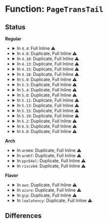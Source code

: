 # Function: <code>PageTransTail</code>

## Status
<b>Regular</b>
<ul>
<li>
<details>
<summary>In <code>4.4</code>: Full Inline ⚠️</summary>

**Collision:** Unique Static

**Inline:** Full

**Transformation:** False

**Instances:**

```
In mm/memory-failure.c (ffffffff81202748)
Location: include/linux/page-flags.h:482
Inline: True
Inline callers:
  - mm/memory-failure.c:memory_failure
```
</details>
</li>
<li>
<details>
<summary>In <code>4.8</code>: Duplicate, Full Inline ⚠️</summary>

**Collision:** Static Duplication

**Inline:** Full

**Transformation:** False

**Instances:**

```
In mm/filemap.c (ffffffff811a1cd5)
Location: include/linux/page-flags.h:561
Inline: True
Inline callers:
  - mm/filemap.c:find_get_pages_contig
```
```
In mm/truncate.c (ffffffff811b43de)
Location: include/linux/page-flags.h:561
Inline: True
Inline callers:
  - mm/truncate.c:invalidate_inode_pages2_range
  - mm/truncate.c:invalidate_mapping_pages
  - mm/truncate.c:invalidate_mapping_pages
  - mm/truncate.c:truncate_inode_pages_range
  - mm/truncate.c:truncate_inode_pages_range
```
```
In mm/shmem.c (ffffffff811c1f08)
Location: include/linux/page-flags.h:561
Inline: True
Inline callers:
  - mm/shmem.c:shmem_undo_range
  - mm/shmem.c:shmem_undo_range
```
```
In mm/debug.c (ffffffff811d44b1)
Location: include/linux/page-flags.h:561
Inline: True
Inline callers:
  - mm/debug.c:__dump_page
```
```
In mm/mlock.c (ffffffff811df11d)
Location: include/linux/page-flags.h:561
Inline: True
Inline callers:
  - mm/mlock.c:munlock_vma_pages_range
```
```
In mm/rmap.c (ffffffff811e6b71)
Location: include/linux/page-flags.h:561
Inline: True
Inline callers:
  - mm/rmap.c:rmap_walk_file
  - mm/rmap.c:rmap_walk_file
  - mm/rmap.c:rmap_walk_anon
  - mm/rmap.c:rmap_walk_anon
  - mm/rmap.c:page_mapped_in_vma
  - mm/rmap.c:page_address_in_vma
```
```
In mm/memory-failure.c (ffffffff81226c6c)
Location: include/linux/page-flags.h:561
Inline: True
Inline callers:
  - mm/memory-failure.c:memory_failure
  - mm/memory-failure.c:memory_failure
  - mm/memory-failure.c:memory_failure
```
</details>
</li>
<li>
<details>
<summary>In <code>4.10</code>: Duplicate, Full Inline ⚠️</summary>

**Collision:** Static Duplication

**Inline:** Full

**Transformation:** False

**Instances:**

```
In mm/filemap.c (ffffffff811b1ae6)
Location: include/linux/page-flags.h:577
Inline: True
Inline callers:
  - mm/filemap.c:find_get_pages_contig
```
```
In mm/truncate.c (ffffffff811c4a6e)
Location: include/linux/page-flags.h:577
Inline: True
Inline callers:
  - mm/truncate.c:invalidate_inode_pages2_range
  - mm/truncate.c:invalidate_mapping_pages
  - mm/truncate.c:invalidate_mapping_pages
  - mm/truncate.c:truncate_inode_pages_range
  - mm/truncate.c:truncate_inode_pages_range
```
```
In mm/shmem.c (ffffffff811d1fd8)
Location: include/linux/page-flags.h:577
Inline: True
Inline callers:
  - mm/shmem.c:shmem_undo_range
  - mm/shmem.c:shmem_undo_range
```
```
In mm/debug.c (ffffffff811e4506)
Location: include/linux/page-flags.h:577
Inline: True
Inline callers:
  - mm/debug.c:__dump_page
```
```
In mm/mlock.c (ffffffff811eef34)
Location: include/linux/page-flags.h:577
Inline: True
Inline callers:
  - mm/mlock.c:munlock_vma_pages_range
```
```
In mm/page_vma_mapped.c (ffffffff811f6d7d)
Location: include/linux/page-flags.h:577
Inline: True
Inline callers:
  - mm/page_vma_mapped.c:page_vma_mapped_walk
```
```
In mm/rmap.c (ffffffff811f7f11)
Location: include/linux/page-flags.h:577
Inline: True
Inline callers:
  - mm/rmap.c:rmap_walk_file
  - mm/rmap.c:rmap_walk_file
  - mm/rmap.c:rmap_walk_anon
  - mm/rmap.c:rmap_walk_anon
  - mm/rmap.c:page_mapped_in_vma
  - mm/rmap.c:page_address_in_vma
```
```
In mm/memory-failure.c (ffffffff81239205)
Location: include/linux/page-flags.h:577
Inline: True
Inline callers:
  - mm/memory-failure.c:memory_failure
  - mm/memory-failure.c:memory_failure
  - mm/memory-failure.c:memory_failure
```
</details>
</li>
<li>
<details>
<summary>In <code>4.13</code>: Duplicate, Full Inline ⚠️</summary>

**Collision:** Static Duplication

**Inline:** Full

**Transformation:** False

**Instances:**

```
In mm/filemap.c (ffffffff811b7d3a)
Location: include/linux/page-flags.h:580
Inline: True
Inline callers:
  - mm/filemap.c:find_get_pages_contig
```
```
In mm/truncate.c (ffffffff811ccd4a)
Location: include/linux/page-flags.h:580
Inline: True
Inline callers:
  - mm/truncate.c:invalidate_inode_pages2_range
  - mm/truncate.c:invalidate_mapping_pages
  - mm/truncate.c:invalidate_mapping_pages
  - mm/truncate.c:truncate_inode_pages_range
  - mm/truncate.c:truncate_inode_pages_range
```
```
In mm/shmem.c (ffffffff811daa9b)
Location: include/linux/page-flags.h:580
Inline: True
Inline callers:
  - mm/shmem.c:shmem_undo_range
  - mm/shmem.c:shmem_undo_range
```
```
In mm/debug.c (ffffffff811ee962)
Location: include/linux/page-flags.h:580
Inline: True
Inline callers:
  - mm/debug.c:__dump_page
```
```
In mm/mlock.c (ffffffff811f9e27)
Location: include/linux/page-flags.h:580
Inline: True
Inline callers:
  - mm/mlock.c:munlock_vma_pages_range
```
```
In mm/page_vma_mapped.c (ffffffff812021e9)
Location: include/linux/page-flags.h:580
Inline: True
Inline callers:
  - mm/page_vma_mapped.c:page_mapped_in_vma
  - mm/page_vma_mapped.c:page_vma_mapped_walk
```
```
In mm/rmap.c (ffffffff8120347b)
Location: include/linux/page-flags.h:580
Inline: True
Inline callers:
  - mm/rmap.c:rmap_walk_file
  - mm/rmap.c:rmap_walk_file
  - mm/rmap.c:rmap_walk_anon
  - mm/rmap.c:rmap_walk_anon
  - mm/rmap.c:page_address_in_vma
```
```
In mm/memory-failure.c (ffffffff81245695)
Location: include/linux/page-flags.h:580
Inline: True
Inline callers:
  - mm/memory-failure.c:memory_failure
```
</details>
</li>
<li>
<details>
<summary>In <code>4.15</code>: Duplicate, Full Inline ⚠️</summary>

**Collision:** Static Duplication

**Inline:** Full

**Transformation:** False

**Instances:**

```
In mm/filemap.c (ffffffff811cc3a2)
Location: include/linux/page-flags.h:581
Inline: True
Inline callers:
  - mm/filemap.c:find_get_pages_contig
```
```
In mm/truncate.c (ffffffff811e1fde)
Location: include/linux/page-flags.h:581
Inline: True
Inline callers:
  - mm/truncate.c:invalidate_inode_pages2_range
  - mm/truncate.c:invalidate_mapping_pages
  - mm/truncate.c:invalidate_mapping_pages
  - mm/truncate.c:truncate_inode_pages_range
  - mm/truncate.c:truncate_inode_pages_range
```
```
In mm/shmem.c (ffffffff811f084e)
Location: include/linux/page-flags.h:581
Inline: True
Inline callers:
  - mm/shmem.c:shmem_undo_range
  - mm/shmem.c:shmem_undo_range
```
```
In mm/debug.c (ffffffff81204dd2)
Location: include/linux/page-flags.h:581
Inline: True
Inline callers:
  - mm/debug.c:__dump_page
```
```
In mm/mlock.c (ffffffff81212277)
Location: include/linux/page-flags.h:581
Inline: True
Inline callers:
  - mm/mlock.c:munlock_vma_pages_range
```
```
In mm/page_vma_mapped.c (ffffffff8121ade9)
Location: include/linux/page-flags.h:581
Inline: True
Inline callers:
  - mm/page_vma_mapped.c:page_mapped_in_vma
  - mm/page_vma_mapped.c:page_vma_mapped_walk
```
```
In mm/rmap.c (ffffffff8121bfbb)
Location: include/linux/page-flags.h:581
Inline: True
Inline callers:
  - mm/rmap.c:rmap_walk_file
  - mm/rmap.c:rmap_walk_file
  - mm/rmap.c:rmap_walk_anon
  - mm/rmap.c:rmap_walk_anon
  - mm/rmap.c:page_address_in_vma
```
```
In mm/memory-failure.c (ffffffff812655a3)
Location: include/linux/page-flags.h:581
Inline: True
Inline callers:
  - mm/memory-failure.c:memory_failure
```
</details>
</li>
<li>
<details>
<summary>In <code>4.18</code>: Duplicate, Full Inline ⚠️</summary>

**Collision:** Static Duplication

**Inline:** Full

**Transformation:** False

**Instances:**

```
In mm/filemap.c (ffffffff811ed75e)
Location: include/linux/page-flags.h:588
Inline: True
Inline callers:
  - mm/filemap.c:find_get_pages_contig
```
```
In mm/truncate.c (ffffffff81203745)
Location: include/linux/page-flags.h:588
Inline: True
Inline callers:
  - mm/truncate.c:invalidate_inode_pages2_range
  - mm/truncate.c:invalidate_mapping_pages
  - mm/truncate.c:invalidate_mapping_pages
  - mm/truncate.c:truncate_inode_pages_range
  - mm/truncate.c:truncate_inode_pages_range
```
```
In mm/shmem.c (ffffffff81212394)
Location: include/linux/page-flags.h:588
Inline: True
Inline callers:
  - mm/shmem.c:shmem_undo_range
  - mm/shmem.c:shmem_undo_range
```
```
In mm/debug.c (ffffffff81225d15)
Location: include/linux/page-flags.h:588
Inline: True
Inline callers:
  - mm/debug.c:__dump_page
```
```
In mm/mlock.c (ffffffff81232faf)
Location: include/linux/page-flags.h:588
Inline: True
Inline callers:
  - mm/mlock.c:munlock_vma_pages_range
```
```
In mm/page_vma_mapped.c (ffffffff8123cc39)
Location: include/linux/page-flags.h:588
Inline: True
Inline callers:
  - mm/page_vma_mapped.c:page_mapped_in_vma
  - mm/page_vma_mapped.c:page_vma_mapped_walk
```
```
In mm/rmap.c (ffffffff8123e049)
Location: include/linux/page-flags.h:588
Inline: True
Inline callers:
  - mm/rmap.c:rmap_walk_file
  - mm/rmap.c:rmap_walk_file
  - mm/rmap.c:rmap_walk_anon
  - mm/rmap.c:rmap_walk_anon
  - mm/rmap.c:page_address_in_vma
```
```
In mm/memory-failure.c (ffffffff81288d2b)
Location: include/linux/page-flags.h:588
Inline: True
Inline callers:
  - mm/memory-failure.c:collect_procs
  - mm/memory-failure.c:collect_procs
  - mm/memory-failure.c:add_to_kill
```
</details>
</li>
<li>
<details>
<summary>In <code>5.0</code>: Duplicate, Full Inline ⚠️</summary>

**Collision:** Static Duplication

**Inline:** Full

**Transformation:** False

**Instances:**

```
In mm/filemap.c (ffffffff811fedbe)
Location: include/linux/page-flags.h:605
Inline: True
Inline callers:
  - mm/filemap.c:find_get_pages_contig
```
```
In mm/truncate.c (ffffffff81216015)
Location: include/linux/page-flags.h:605
Inline: True
Inline callers:
  - mm/truncate.c:invalidate_inode_pages2_range
  - mm/truncate.c:invalidate_mapping_pages
  - mm/truncate.c:invalidate_mapping_pages
  - mm/truncate.c:truncate_inode_pages_range
  - mm/truncate.c:truncate_inode_pages_range
```
```
In mm/shmem.c (ffffffff81223e54)
Location: include/linux/page-flags.h:605
Inline: True
Inline callers:
  - mm/shmem.c:shmem_undo_range
  - mm/shmem.c:shmem_undo_range
```
```
In mm/debug.c (ffffffff812393d9)
Location: include/linux/page-flags.h:605
Inline: True
Inline callers:
  - mm/debug.c:__dump_page
```
```
In mm/mlock.c (ffffffff81246782)
Location: include/linux/page-flags.h:605
Inline: True
Inline callers:
  - mm/mlock.c:munlock_vma_pages_range
```
```
In mm/page_vma_mapped.c (ffffffff81251109)
Location: include/linux/page-flags.h:605
Inline: True
Inline callers:
  - mm/page_vma_mapped.c:page_mapped_in_vma
  - mm/page_vma_mapped.c:page_vma_mapped_walk
```
```
In mm/rmap.c (ffffffff812525dc)
Location: include/linux/page-flags.h:605
Inline: True
Inline callers:
  - mm/rmap.c:rmap_walk_file
  - mm/rmap.c:rmap_walk_file
  - mm/rmap.c:rmap_walk_anon
  - mm/rmap.c:rmap_walk_anon
  - mm/rmap.c:page_address_in_vma
```
```
In mm/memory-failure.c (ffffffff8129dc7b)
Location: include/linux/page-flags.h:605
Inline: True
Inline callers:
  - mm/memory-failure.c:collect_procs
  - mm/memory-failure.c:collect_procs
  - mm/memory-failure.c:add_to_kill
```
</details>
</li>
<li>
<details>
<summary>In <code>5.3</code>: Duplicate, Full Inline ⚠️</summary>

**Collision:** Static Duplication

**Inline:** Full

**Transformation:** False

**Instances:**

```
In mm/truncate.c (ffffffff81225a15)
Location: include/linux/page-flags.h:638
Inline: True
Inline callers:
  - mm/truncate.c:invalidate_inode_pages2_range
  - mm/truncate.c:invalidate_mapping_pages
  - mm/truncate.c:invalidate_mapping_pages
  - mm/truncate.c:truncate_inode_pages_range
  - mm/truncate.c:truncate_inode_pages_range
```
```
In mm/shmem.c (ffffffff81234459)
Location: include/linux/page-flags.h:638
Inline: True
Inline callers:
  - mm/shmem.c:shmem_undo_range
  - mm/shmem.c:shmem_undo_range
```
```
In mm/debug.c (ffffffff8124a439)
Location: include/linux/page-flags.h:638
Inline: True
Inline callers:
  - mm/debug.c:__dump_page
```
```
In mm/mlock.c (ffffffff81258a3d)
Location: include/linux/page-flags.h:638
Inline: True
Inline callers:
  - mm/mlock.c:munlock_vma_pages_range
```
```
In mm/page_vma_mapped.c (ffffffff812633e9)
Location: include/linux/page-flags.h:638
Inline: True
Inline callers:
  - mm/page_vma_mapped.c:page_mapped_in_vma
  - mm/page_vma_mapped.c:page_vma_mapped_walk
```
```
In mm/rmap.c (ffffffff8126476a)
Location: include/linux/page-flags.h:638
Inline: True
Inline callers:
  - mm/rmap.c:rmap_walk_file
  - mm/rmap.c:rmap_walk_file
  - mm/rmap.c:rmap_walk_anon
  - mm/rmap.c:rmap_walk_anon
  - mm/rmap.c:page_address_in_vma
```
```
In mm/memory-failure.c (ffffffff812b8e07)
Location: include/linux/page-flags.h:638
Inline: True
Inline callers:
  - mm/memory-failure.c:collect_procs
  - mm/memory-failure.c:collect_procs
  - mm/memory-failure.c:dev_pagemap_mapping_shift
```
</details>
</li>
<li>
<details>
<summary>In <code>5.4</code>: Duplicate, Full Inline ⚠️</summary>

**Collision:** Static Duplication

**Inline:** Full

**Transformation:** False

**Instances:**

```
In mm/truncate.c (ffffffff81233865)
Location: include/linux/page-flags.h:654
Inline: True
Inline callers:
  - mm/truncate.c:invalidate_inode_pages2_range
  - mm/truncate.c:invalidate_mapping_pages
  - mm/truncate.c:invalidate_mapping_pages
  - mm/truncate.c:truncate_inode_pages_range
  - mm/truncate.c:truncate_inode_pages_range
```
```
In mm/shmem.c (ffffffff81242689)
Location: include/linux/page-flags.h:654
Inline: True
Inline callers:
  - mm/shmem.c:shmem_undo_range
  - mm/shmem.c:shmem_undo_range
```
```
In mm/debug.c (ffffffff81258990)
Location: include/linux/page-flags.h:654
Inline: True
Inline callers:
  - mm/debug.c:__dump_page
  - mm/debug.c:__dump_page
```
```
In mm/mlock.c (ffffffff81266f0d)
Location: include/linux/page-flags.h:654
Inline: True
Inline callers:
  - mm/mlock.c:munlock_vma_pages_range
```
```
In mm/page_vma_mapped.c (ffffffff81271b99)
Location: include/linux/page-flags.h:654
Inline: True
Inline callers:
  - mm/page_vma_mapped.c:page_mapped_in_vma
  - mm/page_vma_mapped.c:page_vma_mapped_walk
```
```
In mm/rmap.c (ffffffff81272fda)
Location: include/linux/page-flags.h:654
Inline: True
Inline callers:
  - mm/rmap.c:rmap_walk_file
  - mm/rmap.c:rmap_walk_file
  - mm/rmap.c:rmap_walk_anon
  - mm/rmap.c:rmap_walk_anon
  - mm/rmap.c:page_address_in_vma
```
```
In mm/memory-failure.c (ffffffff812cbf30)
Location: include/linux/page-flags.h:654
Inline: True
Inline callers:
  - mm/memory-failure.c:memory_failure
  - mm/memory-failure.c:collect_procs
  - mm/memory-failure.c:collect_procs
  - mm/memory-failure.c:dev_pagemap_mapping_shift
```
</details>
</li>
<li>
<details>
<summary>In <code>5.8</code>: Duplicate, Full Inline ⚠️</summary>

**Collision:** Static Duplication

**Inline:** Full

**Transformation:** False

**Instances:**

```
In mm/truncate.c (ffffffff81260f8a)
Location: include/linux/page-flags.h:670
Inline: True
Inline callers:
  - mm/truncate.c:invalidate_inode_pages2_range
  - mm/truncate.c:invalidate_mapping_pages
  - mm/truncate.c:invalidate_mapping_pages
  - mm/truncate.c:truncate_inode_pages_range
  - mm/truncate.c:truncate_inode_pages_range
```
```
In mm/debug.c (ffffffff8128757a)
Location: include/linux/page-flags.h:670
Inline: True
Inline callers:
  - mm/debug.c:__dump_page
  - mm/debug.c:__dump_page
```
```
In mm/mlock.c (ffffffff81297183)
Location: include/linux/page-flags.h:670
Inline: True
Inline callers:
  - mm/mlock.c:munlock_vma_pages_range
```
```
In mm/page_vma_mapped.c (ffffffff812a21c9)
Location: include/linux/page-flags.h:670
Inline: True
Inline callers:
  - mm/page_vma_mapped.c:page_mapped_in_vma
  - mm/page_vma_mapped.c:page_vma_mapped_walk
```
```
In mm/rmap.c (ffffffff812a400a)
Location: include/linux/page-flags.h:670
Inline: True
Inline callers:
  - mm/rmap.c:rmap_walk_file
  - mm/rmap.c:rmap_walk_file
  - mm/rmap.c:rmap_walk_anon
  - mm/rmap.c:rmap_walk_anon
  - mm/rmap.c:page_address_in_vma
```
```
In mm/hugetlb.c (ffffffff812c4096)
Location: include/linux/page-flags.h:670
Inline: True
```
```
In mm/memory-failure.c (ffffffff813020e3)
Location: include/linux/page-flags.h:670
Inline: True
Inline callers:
  - mm/memory-failure.c:memory_failure
  - mm/memory-failure.c:collect_procs_file
  - mm/memory-failure.c:collect_procs_anon
  - mm/memory-failure.c:dev_pagemap_mapping_shift
```
</details>
</li>
<li>
<details>
<summary>In <code>5.11</code>: Duplicate, Full Inline ⚠️</summary>

**Collision:** Static Duplication

**Inline:** Full

**Transformation:** False

**Instances:**

```
In mm/truncate.c (ffffffff8126b38a)
Location: include/linux/page-flags.h:674
Inline: True
Inline callers:
  - mm/truncate.c:invalidate_inode_pages2_range
  - mm/truncate.c:__invalidate_mapping_pages
  - mm/truncate.c:__invalidate_mapping_pages
  - mm/truncate.c:truncate_inode_pages_range
  - mm/truncate.c:truncate_inode_pages_range
```
```
In mm/vmscan.c (ffffffff8127015e)
Location: include/linux/page-flags.h:674
Inline: True
Inline callers:
  - mm/vmscan.c:check_move_unevictable_pages
```
```
In mm/debug.c (ffffffff81be7462)
Location: include/linux/page-flags.h:674
Inline: True
Inline callers:
  - mm/debug.c:__dump_page
```
```
In mm/mlock.c (ffffffff812a2133)
Location: include/linux/page-flags.h:674
Inline: True
Inline callers:
  - mm/mlock.c:munlock_vma_pages_range
```
```
In mm/page_vma_mapped.c (ffffffff812adaf9)
Location: include/linux/page-flags.h:674
Inline: True
Inline callers:
  - mm/page_vma_mapped.c:page_mapped_in_vma
  - mm/page_vma_mapped.c:page_vma_mapped_walk
```
```
In mm/rmap.c (ffffffff812af8da)
Location: include/linux/page-flags.h:674
Inline: True
Inline callers:
  - mm/rmap.c:rmap_walk_file
  - mm/rmap.c:rmap_walk_file
  - mm/rmap.c:rmap_walk_anon
  - mm/rmap.c:rmap_walk_anon
  - mm/rmap.c:page_address_in_vma
```
```
In mm/memory-failure.c (ffffffff8130e8d8)
Location: include/linux/page-flags.h:674
Inline: True
Inline callers:
  - mm/memory-failure.c:memory_failure
  - mm/memory-failure.c:collect_procs_file
  - mm/memory-failure.c:collect_procs_anon
  - mm/memory-failure.c:dev_pagemap_mapping_shift
```
</details>
</li>
<li>
<details>
<summary>In <code>5.13</code>: Duplicate, Full Inline ⚠️</summary>

**Collision:** Static Duplication

**Inline:** Full

**Transformation:** False

**Instances:**

```
In kernel/futex.c (ffffffff81158901)
Location: include/linux/page-flags.h:668
Inline: True
Inline callers:
  - kernel/futex.c:get_futex_key
```
```
In mm/truncate.c (ffffffff8127047f)
Location: include/linux/page-flags.h:668
Inline: True
Inline callers:
  - mm/truncate.c:invalidate_inode_pages2_range
  - mm/truncate.c:truncate_inode_pages_range
```
```
In mm/vmscan.c (ffffffff81275f51)
Location: include/linux/page-flags.h:668
Inline: True
Inline callers:
  - mm/vmscan.c:check_move_unevictable_pages
```
```
In mm/debug.c (ffffffff81bd95cf)
Location: include/linux/page-flags.h:668
Inline: True
Inline callers:
  - mm/debug.c:__dump_page
```
```
In mm/mlock.c (ffffffff812a79c3)
Location: include/linux/page-flags.h:668
Inline: True
Inline callers:
  - mm/mlock.c:munlock_vma_pages_range
```
```
In mm/page_vma_mapped.c (ffffffff812b2fa1)
Location: include/linux/page-flags.h:668
Inline: True
Inline callers:
  - mm/page_vma_mapped.c:page_mapped_in_vma
  - mm/page_vma_mapped.c:page_vma_mapped_walk
```
```
In mm/rmap.c (ffffffff812b4bf4)
Location: include/linux/page-flags.h:668
Inline: True
Inline callers:
  - mm/rmap.c:rmap_walk_file
  - mm/rmap.c:rmap_walk_file
  - mm/rmap.c:rmap_walk_anon
  - mm/rmap.c:rmap_walk_anon
  - mm/rmap.c:try_to_unmap_one
  - mm/rmap.c:page_mkclean_one
  - mm/rmap.c:page_address_in_vma
```
```
In mm/memory-failure.c (ffffffff81314d86)
Location: include/linux/page-flags.h:668
Inline: True
Inline callers:
  - mm/memory-failure.c:memory_failure
  - mm/memory-failure.c:collect_procs
  - mm/memory-failure.c:collect_procs
  - mm/memory-failure.c:dev_pagemap_mapping_shift
```
</details>
</li>
<li>
<details>
<summary>In <code>5.15</code>: Duplicate, Full Inline ⚠️</summary>

**Collision:** Static Duplication

**Inline:** Full

**Transformation:** False

**Instances:**

```
In kernel/futex.c (ffffffff8117d808)
Location: include/linux/page-flags.h:651
Inline: True
Inline callers:
  - kernel/futex.c:get_futex_key
```
```
In mm/truncate.c (ffffffff812ae115)
Location: include/linux/page-flags.h:651
Inline: True
Inline callers:
  - mm/truncate.c:invalidate_inode_pages2_range
  - mm/truncate.c:truncate_inode_pages_range
```
```
In mm/vmscan.c (ffffffff812b25ce)
Location: include/linux/page-flags.h:651
Inline: True
Inline callers:
  - mm/vmscan.c:check_move_unevictable_pages
```
```
In mm/debug.c (ffffffff81cbbd55)
Location: include/linux/page-flags.h:651
Inline: True
Inline callers:
  - mm/debug.c:__dump_page
```
```
In mm/mlock.c (ffffffff812e8fe3)
Location: include/linux/page-flags.h:651
Inline: True
Inline callers:
  - mm/mlock.c:munlock_vma_pages_range
```
```
In mm/page_vma_mapped.c (ffffffff812f4b31)
Location: include/linux/page-flags.h:651
Inline: True
Inline callers:
  - mm/page_vma_mapped.c:page_mapped_in_vma
  - mm/page_vma_mapped.c:page_vma_mapped_walk
```
```
In mm/rmap.c (ffffffff812f6a44)
Location: include/linux/page-flags.h:651
Inline: True
Inline callers:
  - mm/rmap.c:rmap_walk_file
  - mm/rmap.c:rmap_walk_file
  - mm/rmap.c:rmap_walk_anon
  - mm/rmap.c:rmap_walk_anon
  - mm/rmap.c:try_to_migrate_one
  - mm/rmap.c:try_to_unmap_one
  - mm/rmap.c:page_mkclean_one
  - mm/rmap.c:page_address_in_vma
```
```
In mm/memory-failure.c (ffffffff81360e26)
Location: include/linux/page-flags.h:651
Inline: True
Inline callers:
  - mm/memory-failure.c:memory_failure
  - mm/memory-failure.c:collect_procs
  - mm/memory-failure.c:collect_procs
  - mm/memory-failure.c:dev_pagemap_mapping_shift
```
</details>
</li>
<li>
<details>
<summary>In <code>5.19</code>: Duplicate, Full Inline ⚠️</summary>

**Collision:** Static Duplication

**Inline:** Full

**Transformation:** False

**Instances:**

```
In kernel/futex/core.c (ffffffff811b2a70)
Location: include/linux/page-flags.h:874
Inline: True
Inline callers:
  - kernel/futex/core.c:get_futex_key
```
```
In mm/vmscan.c (ffffffff8130f3a9)
Location: include/linux/page-flags.h:874
Inline: True
Inline callers:
  - mm/vmscan.c:check_move_unevictable_pages
```
```
In mm/debug.c (ffffffff8133697b)
Location: include/linux/page-flags.h:874
Inline: True
Inline callers:
  - mm/debug.c:__dump_page
```
```
In mm/page_vma_mapped.c (ffffffff81357d98)
Location: include/linux/page-flags.h:874
Inline: True
Inline callers:
  - mm/page_vma_mapped.c:vma_address
```
```
In mm/rmap.c (ffffffff8135bbe9)
Location: include/linux/page-flags.h:874
Inline: True
Inline callers:
  - mm/rmap.c:rmap_walk_file
  - mm/rmap.c:rmap_walk_anon
  - mm/rmap.c:page_address_in_vma
```
```
In mm/ksm.c (ffffffff813a04f5)
Location: include/linux/page-flags.h:874
Inline: True
Inline callers:
  - mm/ksm.c:write_protect_page
```
```
In mm/memory-failure.c (ffffffff813da601)
Location: include/linux/page-flags.h:874
Inline: True
Inline callers:
  - mm/memory-failure.c:dev_pagemap_mapping_shift
```
</details>
</li>
<li>
<details>
<summary>In <code>6.2</code>: Duplicate, Full Inline ⚠️</summary>

**Collision:** Static Duplication

**Inline:** Full

**Transformation:** False

**Instances:**

```
In kernel/futex/core.c (ffffffff811f3910)
Location: include/linux/page-flags.h:871
Inline: True
Inline callers:
  - kernel/futex/core.c:get_futex_key
```
```
In mm/vmscan.c (ffffffff8137ebcf)
Location: include/linux/page-flags.h:871
Inline: True
Inline callers:
  - mm/vmscan.c:check_move_unevictable_pages
```
```
In mm/debug.c (ffffffff813adc11)
Location: include/linux/page-flags.h:871
Inline: True
Inline callers:
  - mm/debug.c:__dump_page
```
```
In mm/page_vma_mapped.c (ffffffff813d31d1)
Location: include/linux/page-flags.h:871
Inline: True
Inline callers:
  - mm/page_vma_mapped.c:page_mapped_in_vma
```
```
In mm/rmap.c (ffffffff813d68a4)
Location: include/linux/page-flags.h:871
Inline: True
Inline callers:
  - mm/rmap.c:rmap_walk_file
  - mm/rmap.c:rmap_walk_anon
  - mm/rmap.c:page_address_in_vma
```
```
In mm/ksm.c (ffffffff8141fd03)
Location: include/linux/page-flags.h:871
Inline: True
Inline callers:
  - mm/ksm.c:write_protect_page
```
```
In mm/memory-failure.c (ffffffff81460fc6)
Location: include/linux/page-flags.h:871
Inline: True
```
</details>
</li>
<li>
<details>
<summary>In <code>6.5</code>: Duplicate, Full Inline ⚠️</summary>

**Collision:** Static Duplication

**Inline:** Full

**Transformation:** False

**Instances:**

```
In kernel/futex/core.c (ffffffff81208097)
Location: include/linux/page-flags.h:855
Inline: True
Inline callers:
  - kernel/futex/core.c:get_futex_key
```
```
In mm/debug.c (ffffffff813e1fa2)
Location: include/linux/page-flags.h:855
Inline: True
Inline callers:
  - mm/debug.c:__dump_page
```
```
In mm/page_vma_mapped.c (ffffffff814070f3)
Location: include/linux/page-flags.h:855
Inline: True
Inline callers:
  - mm/page_vma_mapped.c:vma_address
```
```
In mm/rmap.c (ffffffff8140b3d3)
Location: include/linux/page-flags.h:855
Inline: True
Inline callers:
  - mm/rmap.c:vma_address
```
```
In mm/ksm.c (ffffffff81454917)
Location: include/linux/page-flags.h:855
Inline: True
Inline callers:
  - mm/ksm.c:write_protect_page
```
```
In mm/memory-failure.c (ffffffff81497ae9)
Location: include/linux/page-flags.h:855
Inline: True
Inline callers:
  - mm/memory-failure.c:collect_procs_anon
```
</details>
</li>
<li>
<details>
<summary>In <code>6.8</code>: Duplicate, Full Inline ⚠️</summary>

**Collision:** Static Duplication

**Inline:** Full

**Transformation:** False

**Instances:**

```
In mm/debug.c (ffffffff8140c7b8)
Location: include/linux/page-flags.h:885
Inline: True
Inline callers:
  - mm/debug.c:__dump_page
```
```
In mm/page_vma_mapped.c (ffffffff81433786)
Location: include/linux/page-flags.h:885
Inline: True
Inline callers:
  - mm/page_vma_mapped.c:vma_address
```
```
In mm/rmap.c (ffffffff81437d06)
Location: include/linux/page-flags.h:885
Inline: True
Inline callers:
  - mm/rmap.c:vma_address
```
```
In mm/ksm.c (ffffffff8148fb44)
Location: include/linux/page-flags.h:885
Inline: True
Inline callers:
  - mm/ksm.c:write_protect_page
```
```
In mm/memory-failure.c (ffffffff814c71e0)
Location: include/linux/page-flags.h:885
Inline: True
Inline callers:
  - mm/memory-failure.c:collect_procs_anon
```
</details>
</li>
</ul>
<b>Arch</b>
<ul>
<li>
<details>
<summary>In <code>arm64</code>: Duplicate, Full Inline ⚠️</summary>

**Collision:** Static Duplication

**Inline:** Full

**Transformation:** False

**Instances:**

```
In mm/truncate.c (ffff8000102c3d40)
Location: include/linux/page-flags.h:654
Inline: True
Inline callers:
  - mm/truncate.c:invalidate_inode_pages2_range
  - mm/truncate.c:invalidate_mapping_pages
  - mm/truncate.c:invalidate_mapping_pages
  - mm/truncate.c:truncate_inode_pages_range
  - mm/truncate.c:truncate_inode_pages_range
```
```
In mm/shmem.c (ffff8000102d499c)
Location: include/linux/page-flags.h:654
Inline: True
Inline callers:
  - mm/shmem.c:shmem_undo_range
  - mm/shmem.c:shmem_undo_range
```
```
In mm/debug.c (ffff8000102f09ac)
Location: include/linux/page-flags.h:654
Inline: True
Inline callers:
  - mm/debug.c:__dump_page
  - mm/debug.c:__dump_page
```
```
In mm/mlock.c (ffff8000102fe16c)
Location: include/linux/page-flags.h:654
Inline: True
Inline callers:
  - mm/mlock.c:munlock_vma_pages_range
```
```
In mm/page_vma_mapped.c (ffff800010307694)
Location: include/linux/page-flags.h:654
Inline: True
Inline callers:
  - mm/page_vma_mapped.c:page_mapped_in_vma
  - mm/page_vma_mapped.c:page_vma_mapped_walk
```
```
In mm/rmap.c (ffff800010308d20)
Location: include/linux/page-flags.h:654
Inline: True
Inline callers:
  - mm/rmap.c:rmap_walk_file
  - mm/rmap.c:rmap_walk_file
  - mm/rmap.c:rmap_walk_anon
  - mm/rmap.c:rmap_walk_anon
  - mm/rmap.c:page_address_in_vma
```
```
In mm/memory-failure.c (ffff80001036f5b4)
Location: include/linux/page-flags.h:654
Inline: True
Inline callers:
  - mm/memory-failure.c:memory_failure
```
</details>
</li>
<li>
<details>
<summary>In <code>armhf</code>: Duplicate, Full Inline ⚠️</summary>

**Collision:** Static Duplication

**Inline:** Full

**Transformation:** False

**Instances:**

```
In mm/truncate.c (0)
Location: include/linux/page-flags.h:704
Inline: True
```
```
In mm/shmem.c (0)
Location: include/linux/page-flags.h:704
Inline: True
```
```
In mm/debug.c (0)
Location: include/linux/page-flags.h:704
Inline: True
```
```
In mm/mlock.c (0)
Location: include/linux/page-flags.h:704
Inline: True
```
```
In mm/page_vma_mapped.c (0)
Location: include/linux/page-flags.h:704
Inline: True
```
```
In mm/rmap.c (0)
Location: include/linux/page-flags.h:704
Inline: True
```
</details>
</li>
<li>
<details>
<summary>In <code>ppc64el</code>: Duplicate, Full Inline ⚠️</summary>

**Collision:** Static Duplication

**Inline:** Full

**Transformation:** False

**Instances:**

```
In mm/truncate.c (c00000000037e194)
Location: include/linux/page-flags.h:654
Inline: True
Inline callers:
  - mm/truncate.c:invalidate_inode_pages2_range
  - mm/truncate.c:invalidate_mapping_pages
  - mm/truncate.c:invalidate_mapping_pages
  - mm/truncate.c:truncate_inode_pages_range
  - mm/truncate.c:truncate_inode_pages_range
```
```
In mm/shmem.c (c0000000003942a8)
Location: include/linux/page-flags.h:654
Inline: True
Inline callers:
  - mm/shmem.c:shmem_undo_range
  - mm/shmem.c:shmem_undo_range
```
```
In mm/debug.c (c0000000003b5160)
Location: include/linux/page-flags.h:654
Inline: True
Inline callers:
  - mm/debug.c:__dump_page
  - mm/debug.c:__dump_page
```
```
In mm/mlock.c (c0000000003c9888)
Location: include/linux/page-flags.h:654
Inline: True
Inline callers:
  - mm/mlock.c:munlock_vma_pages_range
```
```
In mm/page_vma_mapped.c (c0000000003d61c0)
Location: include/linux/page-flags.h:654
Inline: True
Inline callers:
  - mm/page_vma_mapped.c:page_mapped_in_vma
  - mm/page_vma_mapped.c:page_vma_mapped_walk
```
```
In mm/rmap.c (c0000000003d7f80)
Location: include/linux/page-flags.h:654
Inline: True
Inline callers:
  - mm/rmap.c:rmap_walk_file
  - mm/rmap.c:rmap_walk_file
  - mm/rmap.c:rmap_walk_anon
  - mm/rmap.c:rmap_walk_anon
  - mm/rmap.c:page_address_in_vma
```
```
In mm/memory-failure.c (c000000000461118)
Location: include/linux/page-flags.h:654
Inline: True
Inline callers:
  - mm/memory-failure.c:memory_failure
  - mm/memory-failure.c:collect_procs
  - mm/memory-failure.c:collect_procs
  - mm/memory-failure.c:add_to_kill
```
</details>
</li>
<li>
<details>
<summary>In <code>riscv64</code>: Duplicate, Full Inline ⚠️</summary>

**Collision:** Static Duplication

**Inline:** Full

**Transformation:** False

**Instances:**

```
In mm/truncate.c (0)
Location: include/linux/page-flags.h:704
Inline: True
```
```
In mm/shmem.c (0)
Location: include/linux/page-flags.h:704
Inline: True
```
```
In mm/debug.c (0)
Location: include/linux/page-flags.h:704
Inline: True
```
```
In mm/mlock.c (0)
Location: include/linux/page-flags.h:704
Inline: True
```
```
In mm/page_vma_mapped.c (0)
Location: include/linux/page-flags.h:704
Inline: True
```
```
In mm/rmap.c (0)
Location: include/linux/page-flags.h:704
Inline: True
```
</details>
</li>
</ul>
<b>Flavor</b>
<ul>
<li>
<details>
<summary>In <code>aws</code>: Duplicate, Full Inline ⚠️</summary>

**Collision:** Static Duplication

**Inline:** Full

**Transformation:** False

**Instances:**

```
In mm/truncate.c (ffffffff8122beb5)
Location: include/linux/page-flags.h:654
Inline: True
Inline callers:
  - mm/truncate.c:invalidate_inode_pages2_range
  - mm/truncate.c:invalidate_mapping_pages
  - mm/truncate.c:invalidate_mapping_pages
  - mm/truncate.c:truncate_inode_pages_range
  - mm/truncate.c:truncate_inode_pages_range
```
```
In mm/shmem.c (ffffffff8123acd9)
Location: include/linux/page-flags.h:654
Inline: True
Inline callers:
  - mm/shmem.c:shmem_undo_range
  - mm/shmem.c:shmem_undo_range
```
```
In mm/debug.c (ffffffff81250fe0)
Location: include/linux/page-flags.h:654
Inline: True
Inline callers:
  - mm/debug.c:__dump_page
  - mm/debug.c:__dump_page
```
```
In mm/mlock.c (ffffffff8125f55d)
Location: include/linux/page-flags.h:654
Inline: True
Inline callers:
  - mm/mlock.c:munlock_vma_pages_range
```
```
In mm/page_vma_mapped.c (ffffffff8126a1e9)
Location: include/linux/page-flags.h:654
Inline: True
Inline callers:
  - mm/page_vma_mapped.c:page_mapped_in_vma
  - mm/page_vma_mapped.c:page_vma_mapped_walk
```
```
In mm/rmap.c (ffffffff8126b62a)
Location: include/linux/page-flags.h:654
Inline: True
Inline callers:
  - mm/rmap.c:rmap_walk_file
  - mm/rmap.c:rmap_walk_file
  - mm/rmap.c:rmap_walk_anon
  - mm/rmap.c:rmap_walk_anon
  - mm/rmap.c:page_address_in_vma
```
```
In mm/memory-failure.c (ffffffff812c4510)
Location: include/linux/page-flags.h:654
Inline: True
Inline callers:
  - mm/memory-failure.c:memory_failure
  - mm/memory-failure.c:collect_procs
  - mm/memory-failure.c:collect_procs
  - mm/memory-failure.c:dev_pagemap_mapping_shift
```
</details>
</li>
<li>
<details>
<summary>In <code>azure</code>: Duplicate, Full Inline ⚠️</summary>

**Collision:** Static Duplication

**Inline:** Full

**Transformation:** False

**Instances:**

```
In mm/truncate.c (ffffffff8121ef95)
Location: include/linux/page-flags.h:654
Inline: True
Inline callers:
  - mm/truncate.c:invalidate_inode_pages2_range
  - mm/truncate.c:invalidate_mapping_pages
  - mm/truncate.c:invalidate_mapping_pages
  - mm/truncate.c:truncate_inode_pages_range
  - mm/truncate.c:truncate_inode_pages_range
```
```
In mm/shmem.c (ffffffff8122dcd9)
Location: include/linux/page-flags.h:654
Inline: True
Inline callers:
  - mm/shmem.c:shmem_undo_range
  - mm/shmem.c:shmem_undo_range
```
```
In mm/debug.c (ffffffff81243f20)
Location: include/linux/page-flags.h:654
Inline: True
Inline callers:
  - mm/debug.c:__dump_page
  - mm/debug.c:__dump_page
```
```
In mm/mlock.c (ffffffff8125197d)
Location: include/linux/page-flags.h:654
Inline: True
Inline callers:
  - mm/mlock.c:munlock_vma_pages_range
```
```
In mm/page_vma_mapped.c (ffffffff8125c3d9)
Location: include/linux/page-flags.h:654
Inline: True
Inline callers:
  - mm/page_vma_mapped.c:page_mapped_in_vma
  - mm/page_vma_mapped.c:page_vma_mapped_walk
```
```
In mm/rmap.c (ffffffff8125d8ca)
Location: include/linux/page-flags.h:654
Inline: True
Inline callers:
  - mm/rmap.c:rmap_walk_file
  - mm/rmap.c:rmap_walk_file
  - mm/rmap.c:rmap_walk_anon
  - mm/rmap.c:rmap_walk_anon
  - mm/rmap.c:page_address_in_vma
```
```
In mm/memory-failure.c (ffffffff812b5550)
Location: include/linux/page-flags.h:654
Inline: True
Inline callers:
  - mm/memory-failure.c:memory_failure
  - mm/memory-failure.c:collect_procs
  - mm/memory-failure.c:collect_procs
  - mm/memory-failure.c:add_to_kill
```
</details>
</li>
<li>
<details>
<summary>In <code>gcp</code>: Duplicate, Full Inline ⚠️</summary>

**Collision:** Static Duplication

**Inline:** Full

**Transformation:** False

**Instances:**

```
In mm/truncate.c (ffffffff81229c55)
Location: include/linux/page-flags.h:654
Inline: True
Inline callers:
  - mm/truncate.c:invalidate_inode_pages2_range
  - mm/truncate.c:invalidate_mapping_pages
  - mm/truncate.c:invalidate_mapping_pages
  - mm/truncate.c:truncate_inode_pages_range
  - mm/truncate.c:truncate_inode_pages_range
```
```
In mm/shmem.c (ffffffff81238a79)
Location: include/linux/page-flags.h:654
Inline: True
Inline callers:
  - mm/shmem.c:shmem_undo_range
  - mm/shmem.c:shmem_undo_range
```
```
In mm/debug.c (ffffffff8124ed80)
Location: include/linux/page-flags.h:654
Inline: True
Inline callers:
  - mm/debug.c:__dump_page
  - mm/debug.c:__dump_page
```
```
In mm/mlock.c (ffffffff8125d2fd)
Location: include/linux/page-flags.h:654
Inline: True
Inline callers:
  - mm/mlock.c:munlock_vma_pages_range
```
```
In mm/page_vma_mapped.c (ffffffff81267f89)
Location: include/linux/page-flags.h:654
Inline: True
Inline callers:
  - mm/page_vma_mapped.c:page_mapped_in_vma
  - mm/page_vma_mapped.c:page_vma_mapped_walk
```
```
In mm/rmap.c (ffffffff812693ca)
Location: include/linux/page-flags.h:654
Inline: True
Inline callers:
  - mm/rmap.c:rmap_walk_file
  - mm/rmap.c:rmap_walk_file
  - mm/rmap.c:rmap_walk_anon
  - mm/rmap.c:rmap_walk_anon
  - mm/rmap.c:page_address_in_vma
```
```
In mm/memory-failure.c (ffffffff812c2320)
Location: include/linux/page-flags.h:654
Inline: True
Inline callers:
  - mm/memory-failure.c:memory_failure
  - mm/memory-failure.c:collect_procs
  - mm/memory-failure.c:collect_procs
  - mm/memory-failure.c:dev_pagemap_mapping_shift
```
</details>
</li>
<li>
<details>
<summary>In <code>lowlatency</code>: Duplicate, Full Inline ⚠️</summary>

**Collision:** Static Duplication

**Inline:** Full

**Transformation:** False

**Instances:**

```
In mm/truncate.c (ffffffff81239050)
Location: include/linux/page-flags.h:654
Inline: True
Inline callers:
  - mm/truncate.c:invalidate_inode_pages2_range
  - mm/truncate.c:invalidate_mapping_pages
  - mm/truncate.c:invalidate_mapping_pages
  - mm/truncate.c:truncate_inode_pages_range
  - mm/truncate.c:truncate_inode_pages_range
```
```
In mm/shmem.c (ffffffff812480f9)
Location: include/linux/page-flags.h:654
Inline: True
Inline callers:
  - mm/shmem.c:shmem_undo_range
  - mm/shmem.c:shmem_undo_range
```
```
In mm/debug.c (ffffffff8125e700)
Location: include/linux/page-flags.h:654
Inline: True
Inline callers:
  - mm/debug.c:__dump_page
  - mm/debug.c:__dump_page
```
```
In mm/mlock.c (ffffffff8126cce8)
Location: include/linux/page-flags.h:654
Inline: True
Inline callers:
  - mm/mlock.c:munlock_vma_pages_range
```
```
In mm/page_vma_mapped.c (ffffffff81277909)
Location: include/linux/page-flags.h:654
Inline: True
Inline callers:
  - mm/page_vma_mapped.c:page_mapped_in_vma
  - mm/page_vma_mapped.c:page_vma_mapped_walk
```
```
In mm/rmap.c (ffffffff81278ef5)
Location: include/linux/page-flags.h:654
Inline: True
Inline callers:
  - mm/rmap.c:rmap_walk_file
  - mm/rmap.c:rmap_walk_file
  - mm/rmap.c:rmap_walk_anon
  - mm/rmap.c:rmap_walk_anon
  - mm/rmap.c:page_address_in_vma
```
```
In mm/memory-failure.c (ffffffff812d2dab)
Location: include/linux/page-flags.h:654
Inline: True
Inline callers:
  - mm/memory-failure.c:memory_failure
  - mm/memory-failure.c:collect_procs
  - mm/memory-failure.c:collect_procs
  - mm/memory-failure.c:dev_pagemap_mapping_shift
```
</details>
</li>
</ul>

## Differences
